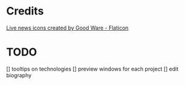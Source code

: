 # Credits
<a href="https://www.flaticon.com/free-icons/live-news" title="live news icons">Live news icons created by Good Ware - Flaticon</a>

# TODO
[] tooltips on technologies
[] preview windows for each project
[] edit biography
